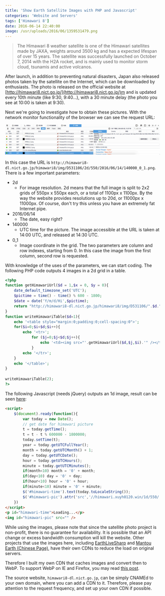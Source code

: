 ```yaml
---
title: 'Show Earth Satellite Images with PHP and Javascript'
categories: 'Website and Servers'
tags: ['Himawari 8']
date: 2016-06-14 22:40:00
image: /usr/uploads/2016/06/1359531479.png
---
```


> The Himawari 8 weather satellite is one of the Himawari satellites made by JAXA, weights around 3500 kg and has a expected lifespan of over 15 years. The satellite was successfully launched on October 7, 2014 with the H2A rocket, and is mainly used to monitor storm cloud, tsunamis and active volcanos.

After launch, in addition to preventing natural disasters, Japan also released photos taken by the satellite on the Internet, which can be downloaded by enthusiasts. The photo is released on the official website at [http://himawari8.nict.go.jp/](http://himawari8.nict.go.jp/)m and is updated every 10th minute (like 9:30, 9:40...), with a 30 minute delay (the photo you see at 10:00 is taken at 9:30).

Next we're going to investigate how to obtain these pictures. With the network monitor functionality of the browser we can see the request URL:

![/usr/uploads/2016/06/1359531479.png](../../../../../usr/uploads/2016/06/1359531479.png)

In this case the URL is `http://himawari8-dl.nict.go.jp/himawari8/img/D531106/2d/550/2016/06/14/140000_0_1.png`. There is a few important parameters:

- 2d
  - For image resolution. 2d means that the full image is split to 2x2 grids of 550px x 550px each, or a total of 1100px x 1100px. By the way the website provides resolutions up to 20d, or 11000px x 11000px. Of course, don't try this unless you have an extremely fat Internet pipe.
- 2016/06/14
  - The date, easy right?
- 140000
  - UTC time for the picture. The image accessible at the URL is taken at 14:00 UTC, and released at 14:30 UTC.
- 0_1
  - Image coordinate in the grid. The two parameters are column and row indexes, starting from 0. In this case the image from the first column, second row is requested.

With knowledge of the uses of the parameters, we can start coding. The following PHP code outputs 4 images in a 2d grid in a table.

```php
<?php
function getHimawariUrl($d = 1,$x = 0, $y = 0){
    date_default_timezone_set('UTC');
    $pictime = time() - time() % 600 - 1800;
    $date = date('Y/m/d/Hi',$pictime);
    return "http://himawari8-dl.nict.go.jp/himawari8/img/D531106/".$d."d/550/".$date."00_".$x."_".$y.".png";
}
function writeHimawariTable($d=1){
    echo '<table style="margin:0;padding:0;cell-spacing:0">';
    for($i=0;$i<$d;$i++){
        echo '<tr>';
            for ($j=0;$j<$d;$j++){
                echo '<td><img src="'.getHimawariUrl($d,$j,$i).'" /></td>';
            }
        echo '</tr>';
    }
    echo '</table>';
}

writeHimawariTable(2);
?>
```

The following Javascript (needs jQuery) outputs an 1d image, result can be seen [here](/en/page/himawari/):

```html
<script>
    $(document).ready(function(){
        var today = new Date();
        // get date for himawari picture
        t = today.getTime();
        t = t - t % 600000 - 1800000;
        today.setTime(t);
        year = today.getUTCFullYear();
        month = today.getUTCMonth() + 1;
        day = today.getUTCDate();
        hour = today.getUTCHours();
        minute = today.getUTCMinutes();
        if(month<10) month = '0' + month;
        if(day<10) day = '0' + day;
        if(hour<10) hour = '0' + hour;
        if(minute<10) minute = '0' + minute;
        $('#himawari-time').text(today.toLocaleString());
        $('#himawari-pic').attr('src','//himawari.xuyh0120.win/1d/550/'+year+'/'+month+'/'+day+'/'+hour+minute+'00_0_0.webp');
    })
</script>
<p id="himawari-time">Loading...</p>
<img id="himawari-pic" src="" />
```

While using the images, please note that since the satellite photo project is non-profit, there is no guarantee for availability. It is possible that an API change or excess bandwidth consumption will kill the website. Other projects that use the images here, including [EarthLiveSharp](https://github.com/bitdust/EarthLiveSharp) and [Mantou Earth (Chinese Page)](http://www.coolapk.com/apk/ooo.oxo.apps.earth), have their own CDNs to reduce the load on original servers.

Therefore I built my own CDN that caches images and convert then to WebP. To support WebP on IE and Firefox, you may read [this post](/en/article/modify-website/ie-firefox-webp-support.lantian).

The source website, `himawari8-dl.nict.go.jp`, can be simply CNAMEd to your own domain, where you can add a CDN to it. Therefore, please pay attention to the request frequency, and set up your own CDN if possible.
